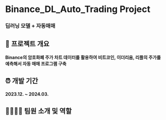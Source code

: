 # Binance_DL_Auto_Trading Project
### 딥러닝 모델 + 자동매매

## 🔎 프로젝트 개요
#### Binance의 암호화폐 주가 차트 데이터를 활용하여 비트코인, 이더리움, 리플의 주가를 예측해서 자동 매매 프로그램 구축

## ⏰ 개발 기간
#### 2023.12. ~ 2024.03.

## 👩‍👩‍👧‍👦 팀원 소개 및 역할
